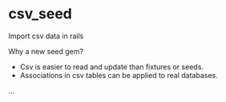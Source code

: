 # csv_seed
Import csv data in rails

Why a new seed gem?
- Csv is easier to read and update than fixtures or seeds.
- Associations in csv tables can be applied to real databases.

...
